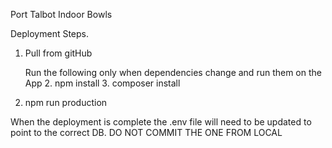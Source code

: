 Port Talbot Indoor Bowls

Deployment Steps.

1. Pull from gitHub

    Run the following only when dependencies change and run them on the App
    2. npm install
    3. composer install

4. npm run production

When the deployment is complete the .env file will need to be updated to point to the
correct DB. DO NOT COMMIT THE ONE FROM LOCAL

